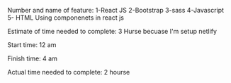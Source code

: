 Number and name of feature: 
1-React JS
2-Bootstrap
3-sass
4-Javascript
5- HTML
Using componenets in react js


Estimate of time needed to complete: 3 Hurse becuase I'm setup netlify 

Start time: 12 am

Finish time: 4 am

Actual time needed to complete: 2 hourse